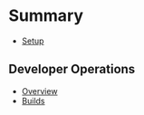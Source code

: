 # Summary

* [Setup](developer_operations/setup.md)

Developer Operations
---

* [Overview](developer_operations/readme.md)
* [Builds](developer_operations/01_builds.md)
